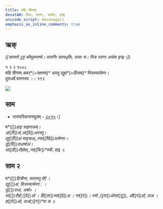 ```yaml
---
title: महि त्रीणाम्
devatAH: मित्रः, वरुणः, अर्यमा, इन्द्रः
unicode_script: devanagari  
emphasis_as_inline_comments: true
---   
```


## ऋक्

*([सायणो [ऽत्र](https://archive.org/details/SamaVedaSanhitaWithSayanabhashyaVolume1SatyavrataSamasrami1874bis/page/n473) कौथुमभाष्ये। वारुणिः सत्यधृतिः, वत्सः च। मित्रः वरुणः अर्यमा इन्द्रः।])*

१ २ २ १००८  
महि त्रीणाम् अवर्*(=रक्षणम्)* अस्तु द्युक्षं*(=दीप्तम्)* मित्रस्यार्यम्णः।  
दुराधर्षं वरुणस्य  ।। १९२  

![](../../images/varuna.png)


## साम
- पारम्परिकगानमूलम् - [२०१५](https://archive.org/stream/sAmaveda-jaiminIya-paravastu-paramparA-docs/UDAKA%20SAANTHI%20SAAMAANI#page/n8/mode/1up)।]
<div class="audioEmbed"  caption="रामानुजार्यः 1974 " src="https://archive
.org/download/jaiminIya-sAma-gAna-paravastu-tradition-rAmAnuja/mahi-trINAm-1.mp3"></div>
<div class="audioEmbed"  caption="गोपालार्यः 2015  " src="https://archive
.org/download/jaiminIya-sAma-gAna-paravastu-tradition-gopAla-2015/mahi-trINAm-1.mp3"></div>
<div class="audioEmbed"  caption="गोपाल-विश्वासयोर् अनुवचनम् 2018 1x" src="https://archive
.org/download/jaiminIya-sAma-gAna-paravastu-tradition-anuvachanam-gopAla-vishvAsa-2018/mahi-trINAm-1.mp3"></div>
<div class="audioEmbed"  caption="गोपाल-विश्वासयोर् अनुवचनम् 2018 1.5x" src="https://archive
.org/download/jaiminIya-sAma-gAna-paravastu-tradition-anuvachanam-gopAla-vishvAsa-2018-150p-speed/mahi-trINAm-1.mp3"></div>

म*([])*हाइ त्राइणाअम्।  
अ*([तै])*वा,अ*([प्रे])*अरस्तू।  
द्यु*([ठौ])*क्षं माइत्राअ,,स्या*([तैप्रे])*अर्यम्णाः।  
दू*([पी])*राधार्षाअं।  
वा*([ठौ])*रौहोवा,,णा*([कि])*स्यों, हाइ ॥

## साम २
<div class="audioEmbed"  caption="रामानुजार्यः 1974 " src="https://archive
.org/download/jaiminIya-sAma-gAna-paravastu-tradition-rAmAnuja/mahi-trINAm-2.mp3"></div>
<div class="audioEmbed"  caption="गोपालार्यः 2015  " src="https://archive
.org/download/jaiminIya-sAma-gAna-paravastu-tradition-gopAla-2015/mahi-trINAm-2.mp3"></div>
<div class="audioEmbed"  caption="गोपाल-विश्वासयोर् अनुवचनम् 2018 1x" src="https://archive
.org/download/jaiminIya-sAma-gAna-paravastu-tradition-anuvachanam-gopAla-vishvAsa-2018/mahi-trINAm-2.mp3"></div>
<div class="audioEmbed"  caption="गोपाल-विश्वासयोर् अनुवचनम् 2018 1.5x" src="https://archive
.org/download/jaiminIya-sAma-gAna-paravastu-tradition-anuvachanam-gopAla-vishvAsa-2018-150p-speed/mahi-trINAm-2.mp3"></div>

म*([])*हित्रीणा, मवरस्तू मेऎ ।  
द्यु*([])*क्षं, मित्रस्यार्यम्णा : ।  
दू*([])*राधा, अर्षा० ।  
वा*([])*रौहो,*([प्रे])*ओ । हिं*([ता])*म्मा*([प्रे])*अ । णा*([प])*। स्यो ,*([ता])*ओया*([टू])*,
औ*([प])*हो, वाअ । ह*([पो])*ओ, वाओ,*([ग])*वा अ ॥
